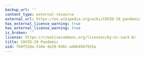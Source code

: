 ```yaml
---
backup_url: ''
content_type: external-resource
external_url: https://en.wikipedia.org/wiki/COVID-19_pandemic
has_external_licence_warning: true
has_external_license_warning: true
is_broken: ''
license: https://creativecommons.org/licenses/by-nc-sa/4.0/
title: COVID-19 Pandemic
uid: fb0f53da-53de-4e29-936c-a46b4567915a
---
```

